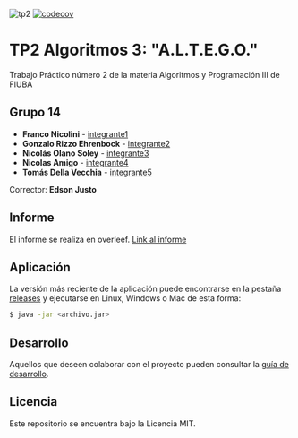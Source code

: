![tp2](https://github.com/grizzoeh/algo3_tp2/actions/workflows/build.yml/badge.svg) [![codecov](https://codecov.io/gh/grizzoeh/algo3_tp2/branch/Entrega-4/graph/badge.svg)](https://codecov.io/gh/grizzoeh/algo3_tp2)

# TP2 Algoritmos 3: "A.L.T.E.G.O."


Trabajo Práctico número 2 de la materia Algoritmos y Programación III de FIUBA

## Grupo 14

* **Franco Nicolini** - [integrante1](https://github.com/franconicolini1)
* **Gonzalo Rizzo Ehrenbock** - [integrante2](https://github.com/grizzoeh)
* **Nicolás Olano Soley** - [integrante3](https://github.com/nicoolano9)
* **Nicolas Amigo** - [integrante4](https://github.com/NicolasAmigo)
* **Tomás Della Vecchia** - [integrante5](https://github.com/tomdv18)

Corrector: **Edson Justo**

## Informe
El informe se realiza en overleef. [Link al informe](https://www.overleaf.com/read/dqsdxvrtftzt)

## Aplicación

La versión más reciente de la aplicación puede encontrarse en la pestaña [releases](https://github.com/fiuba/algo3_proyecto_base_tp2/releases/latest) y ejecutarse en Linux, Windows o Mac de esta forma:

```bash
$ java -jar <archivo.jar>
```

## Desarrollo

Aquellos que deseen colaborar con el proyecto pueden consultar la [guía de desarrollo](./docs/Desarrollo.md).

## Licencia

Este repositorio se encuentra bajo la Licencia MIT.


